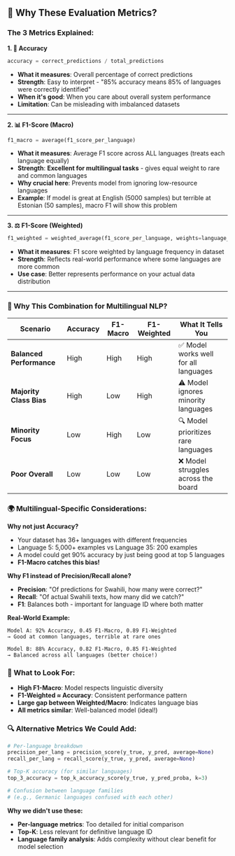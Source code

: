 ## 🎯 Why These Evaluation Metrics?

### **The 3 Metrics Explained:**

**1. 🎯 Accuracy**
```python
accuracy = correct_predictions / total_predictions
```
- **What it measures**: Overall percentage of correct predictions
- **Strength**: Easy to interpret - "85% accuracy means 85% of languages were correctly identified"
- **When it's good**: When you care about overall system performance
- **Limitation**: Can be misleading with imbalanced datasets

---

**2. 📊 F1-Score (Macro)**  
```python
f1_macro = average(f1_score_per_language)
```
- **What it measures**: Average F1 score across ALL languages (treats each language equally)
- **Strength**: **Excellent for multilingual tasks** - gives equal weight to rare and common languages
- **Why crucial here**: Prevents model from ignoring low-resource languages
- **Example**: If model is great at English (5000 samples) but terrible at Estonian (50 samples), macro F1 will show this problem

---

**3. ⚖️ F1-Score (Weighted)**
```python
f1_weighted = weighted_average(f1_score_per_language, weights=language_frequency)
```
- **What it measures**: F1 score weighted by language frequency in dataset
- **Strength**: Reflects real-world performance where some languages are more common
- **Use case**: Better represents performance on your actual data distribution

---

### **🤔 Why This Combination for Multilingual NLP?**

| Scenario | Accuracy | F1-Macro | F1-Weighted | What It Tells You |
|----------|----------|-----------|-------------|-------------------|
| **Balanced Performance** | High | High | High | ✅ Model works well for all languages |
| **Majority Class Bias** | High | Low | High | ⚠️ Model ignores minority languages |
| **Minority Focus** | Low | High | Low | 🔍 Model prioritizes rare languages |
| **Poor Overall** | Low | Low | Low | ❌ Model struggles across the board |

### **🌍 Multilingual-Specific Considerations:**

**Why not just Accuracy?**
- Your dataset has 36+ languages with different frequencies
- Language 5: 5,000+ examples vs Language 35: 200 examples
- A model could get 90% accuracy by just being good at top 5 languages
- **F1-Macro catches this bias!**

**Why F1 instead of Precision/Recall alone?**
- **Precision**: "Of predictions for Swahili, how many were correct?"
- **Recall**: "Of actual Swahili texts, how many did we catch?"
- **F1**: Balances both - important for language ID where both matter

**Real-World Example:**
```
Model A: 92% Accuracy, 0.45 F1-Macro, 0.89 F1-Weighted
→ Good at common languages, terrible at rare ones

Model B: 88% Accuracy, 0.82 F1-Macro, 0.85 F1-Weighted  
→ Balanced across all languages (better choice!)
```

### **🎯 What to Look For:**

- **High F1-Macro**: Model respects linguistic diversity
- **F1-Weighted ≈ Accuracy**: Consistent performance pattern
- **Large gap between Weighted/Macro**: Indicates language bias
- **All metrics similar**: Well-balanced model (ideal!)

### **🔍 Alternative Metrics We Could Add:**

```python
# Per-language breakdown
precision_per_lang = precision_score(y_true, y_pred, average=None)
recall_per_lang = recall_score(y_true, y_pred, average=None)

# Top-K accuracy (for similar languages)
top_3_accuracy = top_k_accuracy_score(y_true, y_pred_proba, k=3)

# Confusion between language families
# (e.g., Germanic languages confused with each other)
```

**Why we didn't use these:**
- **Per-language metrics**: Too detailed for initial comparison
- **Top-K**: Less relevant for definitive language ID
- **Language family analysis**: Adds complexity without clear benefit for model selection
